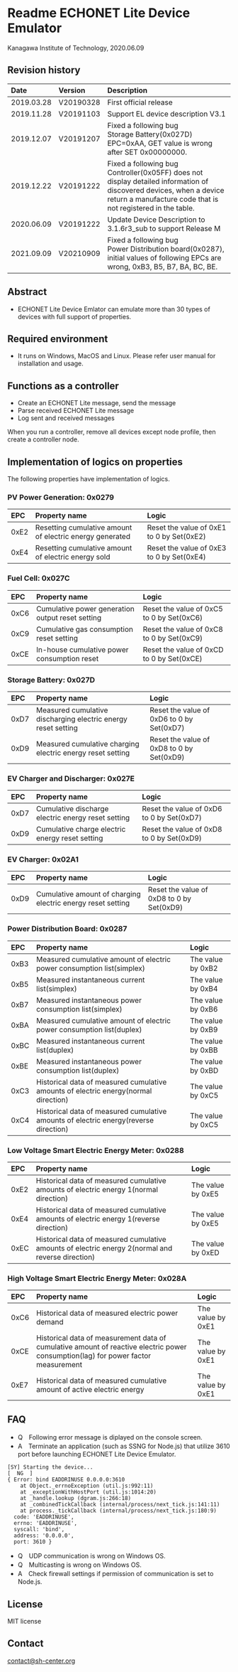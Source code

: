 # Readme ECHONET Lite Device Emulator

Kanagawa Institute of Technology, 2020.06.09

## Revision history  

| Date | Version  | Description |
|:-----------|:-----|:-----|
| 2019.03.28 | V20190328 | First official release
| 2019.11.28 | V20191103 | Support EL device description V3.1
| 2019.12.07 | V20191207 | Fixed a following bug<br>Storage Battery(0x027D) EPC=0xAA, GET value is wrong after SET 0x00000000.
| 2019.12.22 | V20191222 | Fixed a following bug<br>Controller(0x05FF) does not display detailed information of discovered devices, when a device return a manufacture code that is not registered in the table.
| 2020.06.09 | V20191222 | Update Device Description to 3.1.6r3_sub to support Release M
| 2021.09.09 | V20210909 | Fixed a following bug<br>Power Distribution board(0x0287), initial values of following EPCs are wrong, 0xB3, B5, B7, BA, BC, BE.

## Abstract

- ECHONET Lite Device Emlator can emulate more than 30 types of devices with full support of properties.

## Required environment

- It runs on Windows, MacOS and Linux. Please refer user manual for installation and usage.

## Functions as a controller

- Create an ECHONET Lite message, send the message
- Parse received ECHONET Lite message
- Log sent and received messages

When you run a controller, remove all devices except node profile, then create a controller node.

## Implementation of logics on properties

The following properties have implementation of logics.

### PV Power Generation: 0x0279

|EPC   |Property name|Logic
|:-----|:------------|:-----
| 0xE2 | Resetting cumulative amount of electric energy generated |Reset the value of 0xE1 to 0 by Set(0xE2)
| 0xE4 | Resetting cumulative amount of electric energy sold |Reset the value of 0xE3 to 0 by Set(0xE4)

### Fuel Cell: 0x027C

|EPC   |Property name|Logic
|:-----|:------------|:-----
| 0xC6 | Cumulative power generation output reset setting |Reset the value of 0xC5 to 0 by Set(0xC6)
| 0xC9 | Cumulative gas consumption reset setting |Reset the value of 0xC8 to 0 by Set(0xC9)
| 0xCE | In-house cumulative power consumption reset |Reset the value of 0xCD to 0 by Set(0xCE)

### Storage Battery: 0x027D

|EPC   |Property name|Logic
|:-----|:------------|:-----
| 0xD7| Measured cumulative discharging electric energy reset setting |Reset the value of 0xD6 to 0 by Set(0xD7)
| 0xD9| Measured cumulative charging electric energy reset setting |Reset the value of 0xD8 to 0 by Set(0xD9)

### EV Charger and Discharger: 0x027E

|EPC   |Property name|Logic
|:-----|:------------|:-----
| 0xD7 | Cumulative discharge electric energy reset setting |Reset the value of 0xD6 to 0 by Set(0xD7)
| 0xD9 | Cumulative charge electric energy reset setting |Reset the value of 0xD8 to 0 by Set(0xD9)

### EV Charger: 0x02A1

|EPC   |Property name|Logic
|:-----|:------------|:-----
| 0xD9 | Cumulative amount of charging electric energy reset setting |Reset the value of 0xD8 to 0 by Set(0xD9)

### Power Distribution Board: 0x0287

|EPC   |Property name|Logic
|:-----|:------------|:-----
|0xB3  |Measured cumulative amount of electric power consumption list(simplex)|The value by 0xB2
|0xB5  |Measured instantaneous current list(simplex)|The value by 0xB4
|0xB7  |Measured instantaneous power consumption list(simplex)|The value by 0xB6
|0xBA  |Measured cumulative amount of electric power consumption list(duplex)|The value by 0xB9 
|0xBC  |Measured instantaneous current list(duplex)|The value by 0xBB 
|0xBE  |Measured instantaneous power consumption list(duplex)|The value by 0xBD 
|0xC3  |Historical data of measured cumulative amounts of electric energy(normal direction)|The value by 0xC5
|0xC4  |Historical data of measured cumulative amounts of electric energy(reverse direction)|The value by 0xC5 

### Low Voltage Smart Electric Energy Meter: 0x0288

|EPC   |Property name|Logic
|:-----|:------------|:-----
|0xE2  |Historical data of measured cumulative amounts of electric energy 1(normal direction)|The value by 0xE5 
|0xE4  |Historical data of measured cumulative amounts of electric energy 1(reverse direction)|The value by 0xE5 
|0xEC  |Historical data of measured cumulative amounts of electric energy 2(normal and reverse direction)|The value by 0xED 

### High Voltage Smart Electric Energy Meter: 0x028A

|EPC   |Property name|Logic
|:-----|:------------|:-----
|0xC6  |Historical data of measured electric power demand|The value by 0xE1
|0xCE  |Historical data of measurement data of cumulative amount of reactive electric power consumption(lag) for power factor measurement|The value by 0xE1
|0xE7  |Historical data of measured cumulative amount of active electric energy|The value by 0xE1

## FAQ

- Q　Following error message is diplayed on the console screen.
- A　Terminate an application (such as SSNG for Node.js) that utilize 3610 port before launching ECHONET Lite Device Emulator.  

```
[SY] Starting the device...                                            [  NG  ] 
{ Error: bind EADDRINUSE 0.0.0.0:3610
    at Object._errnoException (util.js:992:11)
    at _exceptionWithHostPort (util.js:1014:20)
    at _handle.lookup (dgram.js:266:18)
    at _combinedTickCallback (internal/process/next_tick.js:141:11)
    at process._tickCallback (internal/process/next_tick.js:180:9)
  code: 'EADDRINUSE',
  errno: 'EADDRINUSE',
  syscall: 'bind',
  address: '0.0.0.0',
  port: 3610 }
```

- Q　UDP communication is wrong on Windows OS.
- Q　Multicasting is wrong on Windows OS.
- A　Check firewall settings if permission of communication is set to Node.js.

## License

MIT license

## Contact

contact@sh-center.org